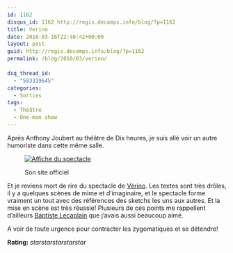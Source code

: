```yaml
---
id: 1162
disqus_id: 1162 http://regis.decamps.info/blog/?p=1162
title: Verino
date: 2010-03-16T22:40:42+00:00
layout: post
guid: http://regis.decamps.info/blog/?p=1162
permalink: /blog/2010/03/verino/

dsq_thread_id:
  - "583319645"
categories:
  - Sorties
tags:
  - Théâtre
  - One-man show
---
```

Après Anthony Joubert au théâtre de Dix heures, je suis allé voir un autre humoriste dans cette même salle.<figure id="attachment_1163" style="width: 256px" class="wp-caption alignleft">

[<img src="/blog/wp-content/uploads/2010/04/Afficheaccueil-256x350.jpg" alt="Affiche du spectacle" title="Vérino" width="256" height="350" class="size-medium wp-image-1163" srcset="/blog/wp-content/uploads/2010/04/Afficheaccueil-256x350.jpg 256w, /blog/wp-content/uploads/2010/04/Afficheaccueil.jpg 268w" sizes="(max-width: 256px) 100vw, 256px" />](http://www.verino.fr/)<figcaption class="wp-caption-text">Son site officiel</figcaption></figure> 

Et je reviens mort de rire du spectacle de [Vérino](http://www.verino.fr/). Les textes sont très drôles, il y a quelques scènes de mime et d’imaginaire, et le spectacle forme vraiment un tout avec des références des sketchs les uns aux autres. Et la mise en scène est très réussie! Plusieurs de ces points me rappellent d’ailleurs [Baptiste Lecaplain](http://regis.decamps.info/blog/2009/12/baptiste-se-tape-laffiche/) que j’avais aussi beaucoup aimé.

A voir de toute urgence pour contracter les zygomatiques et se détendre!

**Rating:** <i class="material-icons">star</i><i class="material-icons">star</i><i class="material-icons">star</i><i class="material-icons">star</i><i class="material-icons">star</i> 
